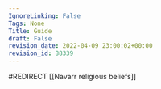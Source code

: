 ```yaml
---
IgnoreLinking: False
Tags: None
Title: Guide
draft: False
revision_date: 2022-04-09 23:00:02+00:00
revision_id: 88339
---
```


#REDIRECT [[Navarr religious beliefs]]